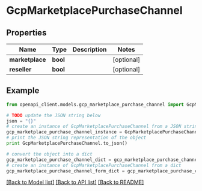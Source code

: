 # GcpMarketplacePurchaseChannel


## Properties
Name | Type | Description | Notes
------------ | ------------- | ------------- | -------------
**marketplace** | **bool** |  | [optional] 
**reseller** | **bool** |  | [optional] 

## Example

```python
from openapi_client.models.gcp_marketplace_purchase_channel import GcpMarketplacePurchaseChannel

# TODO update the JSON string below
json = "{}"
# create an instance of GcpMarketplacePurchaseChannel from a JSON string
gcp_marketplace_purchase_channel_instance = GcpMarketplacePurchaseChannel.from_json(json)
# print the JSON string representation of the object
print GcpMarketplacePurchaseChannel.to_json()

# convert the object into a dict
gcp_marketplace_purchase_channel_dict = gcp_marketplace_purchase_channel_instance.to_dict()
# create an instance of GcpMarketplacePurchaseChannel from a dict
gcp_marketplace_purchase_channel_form_dict = gcp_marketplace_purchase_channel.from_dict(gcp_marketplace_purchase_channel_dict)
```
[[Back to Model list]](../README.md#documentation-for-models) [[Back to API list]](../README.md#documentation-for-api-endpoints) [[Back to README]](../README.md)


